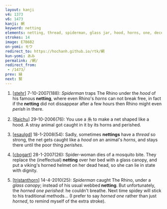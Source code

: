 ```yaml
---
layout: kanji
v4: 1373
v6: 1473
kanji: 網
keyword: netting
elements: netting, thread, spiderman, glass jar, hood, horns, one, deceased, perish, top hat, fishhook
strokes: 14
image: E7B6B2
on-yomi: モウ
redirect_to: https://hochanh.github.io/rtk/網
kun-yomi: あみ
permalink: /網/
redirect_from:
 - /1473/
prev: 縁
next: 緊
---
```


1) [<a href="http://kanji.koohii.com/profile/stehr">stehr</a>] 7-10-2007(188): <em>Spiderman</em> traps The Rhino under the <em>hood</em> of his famous<strong> netting</strong>, where even Rhino&#039;s <em>horns</em> can not break free, in fact if the<strong> netting</strong> did not dissappear after a few hours then Rhino might even <em>perish</em> in there.

2) [<a href="http://kanji.koohii.com/profile/Raichu">Raichu</a>] 29-10-2006(76): You use a 糸 to make a net shaped like a hood. A stray animal got caught in it by its horns and perished.

3) [<a href="http://kanji.koohii.com/profile/esaulgd">esaulgd</a>] 18-1-2008(54): Sadly, sometimes <strong>nettings</strong> have a <em>thread</em> so strong, the net gets caught like a <em>hood</em> on an animal&#039;s <em>horns</em>, and stays there until the poor thing <em>perishes</em>.

4) [<a href="http://kanji.koohii.com/profile/cbogart">cbogart</a>] 28-1-2007(26): Spider-woman dies of a mosquito bite. They replace the (ineffectual)<strong> netting</strong> over her bed with a glass canopy, and put a viking&#039;s horned helmet on her dead head, so she can lie in state with dignity.

5) [<a href="http://kanji.koohii.com/profile/tristanthorn">tristanthorn</a>] 14-4-2010(25): <em>Spiderman</em> caught The Rhino, under a <em>glass canopy</em>; instead of his usual webbed<strong> netting</strong>. But unfortunately, the <em>horned one perished</em>: he couldn&#039;t breathe. Next time spidey will stick to his traditional methods... (I prefer to say <em>horned one</em> rather than just <em>horned</em>, to remind myself of the extra stroke).

